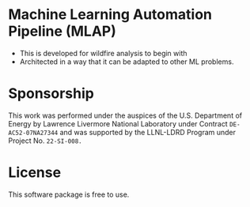 # Machine Learning Automation Pipeline (MLAP)
- This is developed for wildfire analysis to begin with
- Architected in a way that it can be adapted to other ML problems.

# Sponsorship
This work was performed under the auspices of the U.S. Department of Energy by Lawrence Livermore National Laboratory under Contract `DE-AC52-07NA27344` and was supported by the LLNL-LDRD Program under Project No. `22-SI-008.`

# License
This software package is free to use.
